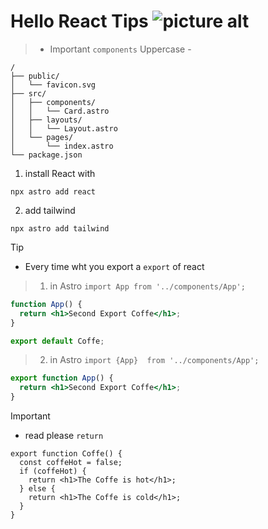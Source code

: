 # Hello React Tips ![picture alt](https://i.makeagif.com/media/11-21-2022/imisbt.gif)  

>- Important `components` Uppercase  - 

```text
/
├── public/
│   └── favicon.svg
├── src/
│   ├── components/
│   │   └── Card.astro
│   ├── layouts/
│   │   └── Layout.astro
│   └── pages/
│       └── index.astro
└── package.json
```
1. install React with
```
npx astro add react  
```

2. add tailwind
```
npx astro add tailwind
```

> [!TIP]
>- Every time wht you export a `export` of react

> 1. in Astro `import App from '../components/App';`
```jsx
function App() {
  return <h1>Second Export Coffe</h1>;
}

export default Coffe;
```
> 2. in Astro `import {App}  from '../components/App';`
```jsx
export function App() {
  return <h1>Second Export Coffe</h1>;
}
```

> [!IMPORTANT]
>- read please `return`
```
export function Coffe() {
  const coffeHot = false;
  if (coffeHot) {
    return <h1>The Coffe is hot</h1>;
  } else {
    return <h1>The Coffe is cold</h1>;
  }
}
```
